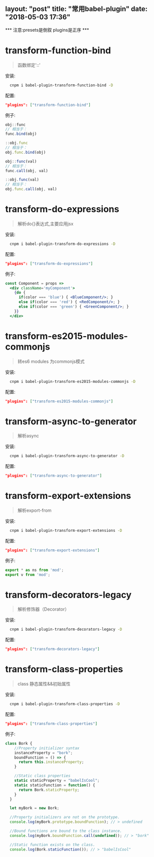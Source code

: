 layout: "post"
title: "常用babel-plugin"
date: "2018-05-03 17:36"
---

*** 注意:presets是倒叙 plugins是正序 ***



# transform-function-bind

>函数绑定'::'

安装:
```bash
  cnpm i babel-plugin-transform-function-bind -D
```
配置:
```json
"plugins": ["transform-function-bind"]
```
例子:
```js
obj::func
// 相当于：
func.bind(obj)

::obj.func
// 相当于：
obj.func.bind(obj)

obj::func(val)
// 相当于：
func.call(obj, val)

::obj.func(val)
// 相当于：
obj.func.call(obj, val)

```




# transform-do-expressions

>解析do{}表达式,主要应用jsx

安装:
```bash
  cnpm i babel-plugin-transform-do-expressions -D
```
配置:
```json
"plugins": ["transform-do-expressions"]
```
例子:
```jsx
const Component = props =>
  <div className='myComponent'>
    {do {
      if(color === 'blue') { <BlueComponent/>; }
      else if(color === 'red') { <RedComponent/>; }
      else if(color === 'green') { <GreenComponent/>; }
    }}
  </div>
```


# transform-es2015-modules-commonjs

>转es6 modules 为commonjs模式

安装:
```bash
  cnpm i babel-plugin-transform-es2015-modules-commonjs -D
```
配置:
```json
"plugins": ["transform-es2015-modules-commonjs"]
```



# transform-async-to-generator

>解析async

安装:
```bash
  cnpm i babel-plugin-transform-async-to-generator -D
```
配置:
```json
"plugins": ["transform-async-to-generator"]
```




# transform-export-extensions

>解析export-from

安装:
```bash
  cnpm i babel-plugin-transform-export-extensions -D
```
配置:
```json
"plugins": ["transform-export-extensions"]
```
例子:
```js
export * as ns from 'mod';
export v from 'mod';
```


# transform-decorators-legacy

>解析修饰器（Decorator）

安装:
```bash
  cnpm i babel-plugin-transform-decorators-legacy -D
```
配置:
```json
"plugins": ["transform-decorators-legacy"]
```


# transform-class-properties

>class 静态属性&&初始属性

安装:
```bash
  cnpm i babel-plugin-transform-class-properties -D
```
配置:
```json
"plugins": ["transform-class-properties"]
```
例子:
```js
class Bork {
    //Property initializer syntax
    instanceProperty = "bork";
    boundFunction = () => {
      return this.instanceProperty;
    }

    //Static class properties
    static staticProperty = "babelIsCool";
    static staticFunction = function() {
      return Bork.staticProperty;
    }
  }

  let myBork = new Bork;

  //Property initializers are not on the prototype.
  console.log(myBork.prototype.boundFunction); // > undefined

  //Bound functions are bound to the class instance.
  console.log(myBork.boundFunction.call(undefined)); // > "bork"

  //Static function exists on the class.
  console.log(Bork.staticFunction()); // > "babelIsCool"
```
